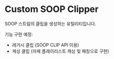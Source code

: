 # Custom SOOP Clipper

SOOP 스트림의 클립을 생성하는 유틸리티입니다.

기능 구현 예정:

- 레거시 클립 (SOOP CLIP API 이용)
- 캐싱 클립 (자체 플레이리스트 캐싱 및 패칭으로 구현)
